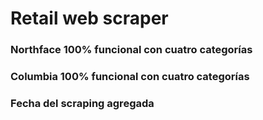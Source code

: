 # Retail web scraper 

### Northface 100% funcional con cuatro categorías
### Columbia 100% funcional con cuatro categorías
### Fecha del scraping agregada